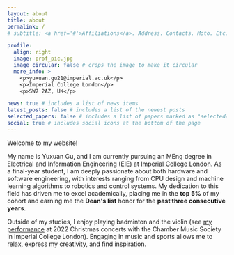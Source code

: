 ```yaml
---
layout: about
title: about
permalink: /
# subtitle: <a href='#'>Affiliations</a>. Address. Contacts. Moto. Etc.

profile:
  align: right
  image: prof_pic.jpg
  image_circular: false # crops the image to make it circular
  more_info: >
    <p>yuxuan.gu21@imperial.ac.uk</p>
    <p>Imperial College London</p>
    <p>SW7 2AZ, UK</p>

news: true # includes a list of news items
latest_posts: false # includes a list of the newest posts
selected_papers: false # includes a list of papers marked as "selected={true}"
social: true # includes social icons at the bottom of the page
---
```


Welcome to my website! 

My name is Yuxuan Gu, and I am currently pursuing an MEng degree in Electrical and Information Engineering (EIE) at [Imperial College London](https://www.imperial.ac.uk/). As a final-year student, I am deeply passionate about both hardware and software engineering, with interests ranging from CPU design and machine learning algorithms to robotics and control systems. My dedication to this field has driven me to excel academically, placing me in the **top 5%** of my cohort and earning me the **Dean's list** honor for the **past three consecutive years**.

Outside of my studies, I enjoy playing badminton and the violin (see [my performance](https://www.youtube.com/watch?v=2NrQIz41Xvo) at 2022 Christmas concerts with the Chamber Music Society in Imperial College London). Engaging in music and sports allows me to relax, express my creativity, and find inspiration.
